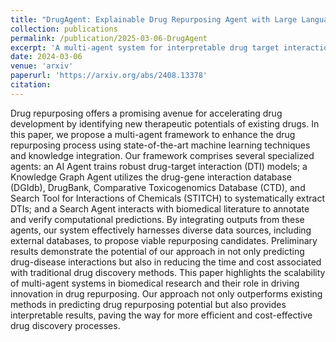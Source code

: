 ```yaml
---
title: "DrugAgent: Explainable Drug Repurposing Agent with Large Language Model-based Reasoning"
collection: publications
permalink: /publication/2025-03-06-DrugAgent
excerpt: 'A multi-agent system for interpretable drug target interaction'
date: 2024-03-06
venue: 'arxiv'
paperurl: 'https://arxiv.org/abs/2408.13378'
citation: 
---
```


Drug repurposing offers a promising avenue for accelerating drug development by identifying new therapeutic potentials of existing drugs. In this paper, we propose a multi-agent framework to enhance the drug repurposing process using state-of-the-art machine learning techniques and knowledge integration. Our framework comprises several specialized agents: an AI Agent trains robust drug-target interaction (DTI) models; a Knowledge Graph Agent utilizes the drug-gene interaction database (DGIdb), DrugBank, Comparative Toxicogenomics Database (CTD), and Search Tool for Interactions of Chemicals (STITCH) to systematically extract DTIs; and a Search Agent interacts with biomedical literature to annotate and verify computational predictions. By integrating outputs from these agents, our system effectively harnesses diverse data sources, including external databases, to propose viable repurposing candidates. Preliminary results demonstrate the potential of our approach in not only predicting drug-disease interactions but also in reducing the time and cost associated with traditional drug discovery methods. This paper highlights the scalability of multi-agent systems in biomedical research and their role in driving innovation in drug repurposing. Our approach not only outperforms existing methods in predicting drug repurposing potential but also provides interpretable results, paving the way for more efficient and cost-effective drug discovery processes.